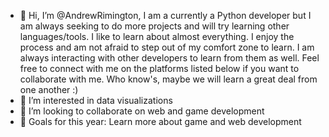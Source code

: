 - 👋 Hi, I’m @AndrewRimington, I am a currently a Python developer but I am always seeking to do more projects and will try learning other languages/tools. I like to learn about almost everything. I enjoy the process and am not afraid to step out of my comfort zone to learn. I am always interacting with other developers to learn from them as well. Feel free to connect with me on the platforms listed below if you want to collaborate with me. Who know's, maybe we will learn a great deal from one another :)
- 👀 I’m interested in data visualizations
- 🤝 I’m looking to collaborate on web and game development
- 🎯 Goals for this year: Learn more about game and web development
